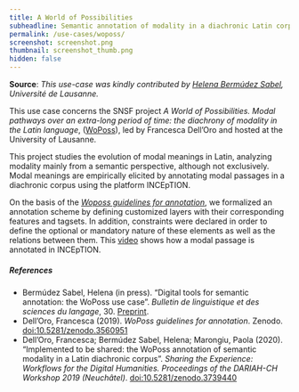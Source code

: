 ```yaml
---
title: A World of Possibilities
subheadline: Semantic annotation of modality in a diachronic Latin corpus
permalink: /use-cases/woposs/
screenshot: screenshot.png
thumbnail: screenshot_thumb.png
hidden: false
---
```


**Source**: *This use-case was kindly contributed by [Helena Bermúdez Sabel](https://applicationspub.unil.ch/interpub/noauth/php/Un/UnPers.php?PerNum=1216456&LanCode=8), Université de Lausanne.*

This use case concerns the SNSF project _A World of Possibilities. Modal pathways over an extra-long period of time: the diachrony of modality in the Latin language_, ([WoPoss](http://woposs.unil.ch/)), led by Francesca Dell’Oro and hosted at the University of Lausanne.

This project studies the evolution of modal meanings in Latin, analyzing modality mainly from a semantic perspective, although not exclusively. Modal meanings are empirically elicited by annotating modal passages in a diachronic corpus using the platform INCEpTION.

On the basis of the _[Woposs guidelines for annotation](https://zenodo.org/record/3560951)_, we formalized an annotation scheme by defining customized layers with their corresponding features and tagsets. In addition, constraints were declared in order to define the optional or mandatory nature of these elements as well as the relations between them. This [video](http://woposs.unil.ch/tutorial.php) shows how a modal passage is annotated in INCEpTION.

##### References

* Bermúdez Sabel, Helena (in press). “Digital tools for semantic annotation: the WoPoss use case”. _Bulletin de linguistique et des sciences du langage_, 30. [Preprint](https://zenodo.org/record/3572410).
* Dell’Oro, Francesca (2019). _WoPoss guidelines for annotation_. Zenodo. [doi:10.5281/zenodo.3560951](https://doi.org/10.5281/zenodo.3560951)
* Dell’Oro, Francesca; Bermúdez Sabel, Helena; Marongiu, Paola (2020). “Implemented to be shared: the WoPoss annotation of semantic modality in a Latin diachronic corpus”. _Sharing the Experience: Workflows for the Digital Humanities. Proceedings of the DARIAH-CH Workshop 2019 (Neuchâtel)_. [doi:10.5281/zenodo.3739440](http://doi.org/10.5281/zenodo.3739440) 


